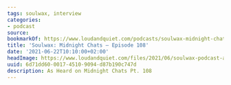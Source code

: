 ```yaml
---
tags: soulwax, interview
categories:
- podcast
source:
bookmarkOf: https://www.loudandquiet.com/podcasts/soulwax-midnight-chats-episode-108/
title: 'Soulwax: Midnight Chats – Episode 108'
date: '2021-06-22T10:10:00+02:00'
headImage: https://www.loudandquiet.com/files/2021/06/soulwax-podcast-art.jpg
uuid: 6d71dd60-0017-4510-9094-d87b190c747d
description: As Heard on Midnight Chats Pt. 108
---
```


